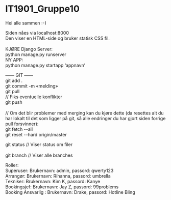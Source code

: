 # IT1901_Gruppe10

Hei alle sammen :-)

Siden nåes via localhost:8000 <br />
Den viser en HTML-side og bruker statisk CSS fil.
<br /><br />
KJØRE Django Server:	<br />
	python manage.py runserver	<br />
NY APP:	<br />
	python manage.py startapp ‘appnavn’	<br />

—— GIT ——<br />
git add .	<br />
git commit -m «melding»	<br />
git pull	<br />
// Fiks eventuelle konflikter	<br />
git push	<br />
<br />
// Om det blir problemer med merging kan du kjøre dette (da resettes alt du har lokalt til det som ligger på git, så alle endringer du har gjort siden forrige pull forsvinner): <br/>
git fetch --all <br/>
git reset --hard origin/master <br/>

git status	// Viser status om filer	<br />
<br />
git branch	// Viser alle branches		<br />

Roller: 					<br/>
Superuser:		Brukernavn: admin, passord: qwerty123	<br/>
Arrangør:       Brukernavn: Rihanna, passord: umbrella  <br/>
Tekniker: 		Brukernavn: Kim K, passord: Kanye		<br/>
Bookingsjef:    Brukernavn: Jay Z, passord: 99problems  <br/>
Booking Ansvarlig :	Brukernavn: Drake, passord: Hotline Bling	<br/>
